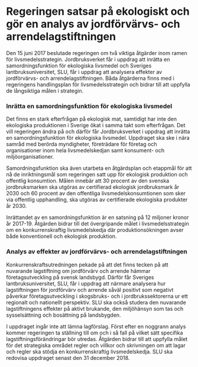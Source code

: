 # Regeringen satsar på ekologiskt och gör en analys av jordförvärvs- och arrendelagstiftningen

Den 15 juni 2017 beslutade regeringen om två viktiga åtgärder inom ramen för livsmedelsstrategin. Jordbruksverket får i uppdrag att inrätta en samordningsfunktion för ekologiska livsmedel och Sveriges lantbruksuniversitet, SLU, får i uppdrag att analysera effekter av jordförvärvs- och arrendelagstiftningen. Båda åtgärderna finns med i regeringens handlingsplan för livsmedelsstrategin och bidrar till att uppfylla de långsiktiga målen i strategin.

### Inrätta en samordningsfunktion för ekologiska livsmedel

Det finns en stark efterfrågan på ekologisk mat, samtidigt har inte den ekologiska produktionen i Sverige ökat i samma takt som efterfrågan. Det vill regeringen ändra på och därför får Jordbruksverket i uppdrag att inrätta en samordningsfunktion för ekologiska livsmedel. Uppdraget ska ske i nära samråd med berörda myndigheter, företrädare för företag och organisationer inom hela livsmedelskedjan samt konsument- och miljöorganisationer.

Samordningsfunktion ska även utarbeta en åtgärdsplan och etappmål för att nå de inriktningsmål som regeringen satt upp för ekologisk produktion och offentlig konsumtion. Målen innebär att 30 procent av den svenska jordbruksmarken ska utgöras av certifierad ekologisk jordbruksmark år 2030 och 60 procent av den offentliga livsmedelskonsumtionen som sker via offentlig upphandling, ska utgöras av certifierade ekologiska produkter år 2030.

Inrättandet av en samordningsfunktion är en satsning på 12 miljoner kronor år 2017-19. Åtgärden bidrar till det övergripande målet i livsmedelsstrategin om en konkurrenskraftig livsmedelskedja där produktionsökningen avser både konventionell och ekologisk produktion.

### Analys av effekter av jordförvärvs- och arrendelagstiftningen

Konkurrenskraftsutredningen pekade på att det finns tecken på att nuvarande lagstiftning om jordförvärv och arrende hämmar företagsutveckling på svensk landsbygd. Därför får Sveriges lantbruksuniversitet, SLU, får i uppdrag att närmare analysera hur lagstiftningen för jordförvärv och arrende såväl positivt som negativt påverkar företagsutveckling i skogsbruks- och i jordbrukssektorerna ur ett regionalt och nationellt perspektiv. SLU ska också studera den nuvarande lagstiftningens effekter på aktivt brukande, den miljöhänsyn som tas och sysselsättning och bosättning på landsbygden.

I uppdraget ingår inte att lämna lagförslag. Först efter en noggrann analys kommer regeringen ta ställning till om och i så fall på vilket sätt specifika lagstiftningsförändringar bör utredas.
Åtgärden bidrar till att uppfylla målet för det strategiska området regler och villkor och skrivningen om att lagar och regler ska stödja en konkurrenskraftig livsmedelskedja. SLU ska redovisa uppdraget senast den 31 december 2018.
